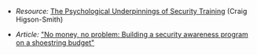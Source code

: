 

  * *Resource:* [The Psychological Underpinnings of Security Training](https://www.level-up.cc/resources-for-trainers/holistic/psychological-underpinnings-security-training) (Craig Higson-Smith)

  * *Article:* ["No money, no problem: Building a security awareness program on a shoestring budget"](http://www.csoonline.com/article/2454634/security-leadership/no-money-no-problem-security-awareness-program-on-a-shoestring-budget.html)
